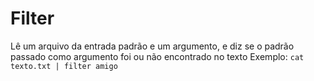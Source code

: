 # Filter
Lê um arquivo da entrada padrão e um argumento, e diz se o padrão passado como argumento foi ou não encontrado no texto
Exemplo: `cat texto.txt | filter amigo`
